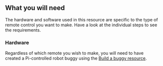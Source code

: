 ## What you will need

The hardware and software used in this resource are specific to the type of remote control you want to make. Have a look at the individual steps to see the requirements.

### Hardware
Regardless of which remote you wish to make, you will need to have created a Pi-controlled robot buggy using the [Build a buggy resource](../build-a-buggy).

